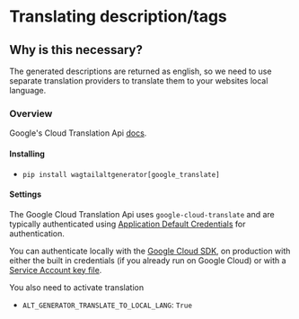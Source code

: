 # Translating description/tags

## Why is this necessary?

The generated descriptions are returned as english, so we need to use separate translation providers to translate them to your websites local language.

### Overview

Google's Cloud Translation Api [docs](https://cloud.google.com/translate/docs/).

#### Installing

- `pip install wagtailaltgenerator[google_translate]`

#### Settings

The Google Cloud Translation Api uses `google-cloud-translate` and are typically authenticated using [Application Default Credentials](https://cloud.google.com/docs/authentication#getting_credentials_for_server-centric_flow) for authentication.

You can authenticate locally with the [Google Cloud SDK](https://cloud.google.com/sdk/), on production with either the built in credentials (if you already run on Google Cloud) or with a [Service Account key file](https://developers.google.com/identity/protocols/OAuth2ServiceAccount#creatinganaccount).

You also need to activate translation

- `ALT_GENERATOR_TRANSLATE_TO_LOCAL_LANG`: `True`


